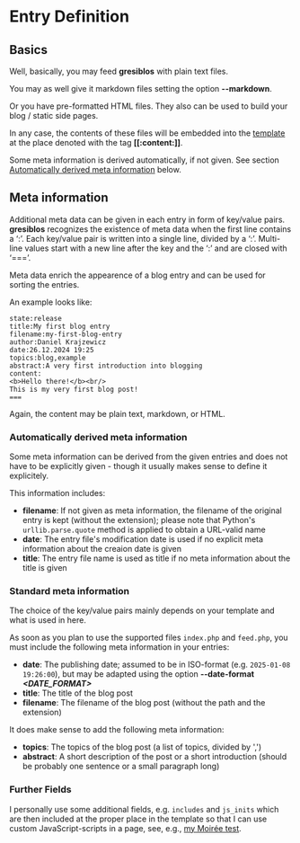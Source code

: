 # Entry Definition

## Basics

Well, basically, you may feed __gresiblos__ with plain text files.

You may as well give it markdown files setting the option __--markdown__.

Or you have pre-formatted HTML files. They also can be used to build your blog / static side pages.

In any case, the contents of these files will be embedded into the [template](use_template.md) at the place denoted with the tag __[[:content:]]__.

Some meta information is derived automatically, if not given. See section [Automatically derived meta information](use_entries.md#automatically-derived-meta-information) below.


## Meta information

Additional meta data can be given in each entry in form of key/value pairs. __gresiblos__ recognizes the existence of meta data when the first line contains a &#8216;:&#8217;. Each key/value pair is  written into a single line, divided by a &#8216;:&#8217;. Multi-line values start with a new line after the key and the &#8216;:&#8217; and are closed with &#8216;===&#8217;.

Meta data enrich the appearence of a blog entry and can be used for sorting the entries.

An example looks like:

```
state:release
title:My first blog entry
filename:my-first-blog-entry
author:Daniel Krajzewicz
date:26.12.2024 19:25
topics:blog,example
abstract:A very first introduction into blogging
content:
<b>Hello there!</b><br/>
This is my very first blog post!
===
```

Again, the content may be plain text, markdown, or HTML.


### Automatically derived meta information

Some meta information can be derived from the given entries and does not have to be explicitly given - though it usually makes sense to define it explicitely.

This information includes:

* **filename**: If not given as meta information, the filename of the original entry is kept (without the extension); please note that Python's ```urllib.parse.quote``` method is applied to obtain a URL-valid name
* **date**: The entry file's modification date is used if no explicit meta information about the creaion date is given
* **title**: The entry file name is used as title if no meta information about the title is given


### Standard meta information

The choice of the key/value pairs mainly depends on your template and what is used in here.

As soon as you plan to use the supported files ```index.php``` and ```feed.php```, you must include the following meta information in your entries:

* **date**: The publishing date; assumed to be in ISO-format (e.g. ```2025-01-08 19:26:00```), but may be adapted using the option __--date-format *&lt;DATE_FORMAT&gt;*__
* **title**: The title of the blog post
* **filename**: The filename of the blog post (without the path and the extension)

It does make sense to add the following meta information:

* **topics**: The topics of the blog post (a list of topics, divided by ',')
* **abstract**: A short description of the post or a short introduction (should be probably one sentence or a small paragraph long)


### Further Fields

I personally use some additional fields, e.g. ```includes``` and ```js_inits``` which are then included at the proper place in the template so that I can use custom JavaScript-scripts in a page, see, e.g., [my Moirée test](https://www.krajzewicz.de/blog/moiree-test1.php).




